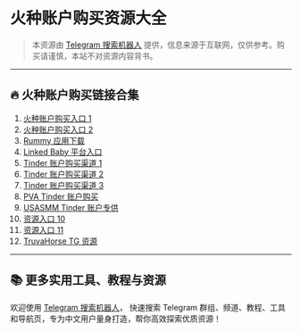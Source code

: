 # 火种账户购买资源大全

> 本资源由 [Telegram 搜索机器人](https://qoot.cool/SearchRobot) 提供，信息来源于互联网，仅供参考。购买请谨慎，本站不对资源内容背书。

---

## 🔥 火种账户购买链接合集

1. [火种账户购买入口 1](https://qoot.cool/tinder-accounts-buy)
2. [火种账户购买入口 2](https://qoot.cool/P8ngV8)
3. [Rummy 应用下载](https://qoot.cool/rummy-app-download)
4. [Linked Baby 平台入口](https://qoot.cool/linked-baby)
5. [Tinder 账户购买渠道 1](https://qoot.cool/buy-tinder-accounts)
6. [Tinder 账户购买渠道 2](https://qoot.cool/buy-tinder-account)
7. [Tinder 账户购买渠道 3](https://qoot.cool/purchase-tinder-accounts)
8. [PVA Tinder 账户购买](https://qoot.cool/pva-tinder-accounts)
9. [USASMM Tinder 账户专供](https://qoot.cool/usasmm-tinder-account)
10. [资源入口 10](https://qoot.cool/sSzUdK)
11. [资源入口 11](https://qoot.cool/9d9c-home)
12. [TruvaHorse TG 资源](https://qoot.cool/truvahorse-tg)

---

## 📚 更多实用工具、教程与资源

欢迎使用 [Telegram 搜索机器人](https://qoot.cool/SearchRobot)，
快速搜索 Telegram 群组、频道、教程、工具和导航页，专为中文用户量身打造，帮你高效探索优质资源！
